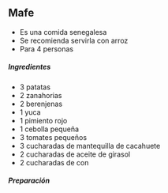 ## Mafe

* Es una comida senegalesa
* Se recomienda servirla con arroz
* Para 4 personas

##### Ingredientes
* 3 patatas
* 2 zanahorias
* 2 berenjenas
* 1 yuca
* 1 pimiento rojo
* 1 cebolla pequeña
* 3 tomates pequeños
* 3 cucharadas de mantequilla de cacahuete
* 2 cucharadas de aceite de girasol
* 2 cucharadas de con


##### Preparación